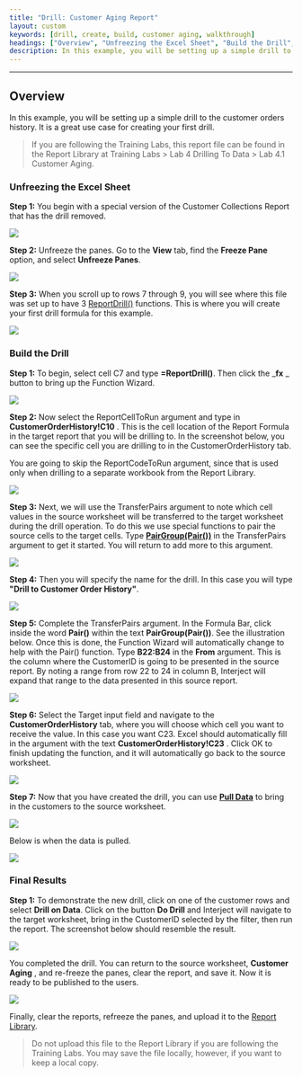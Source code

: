 ```yaml
---
title: "Drill: Customer Aging Report"
layout: custom
keywords: [drill, create, build, customer aging, walkthrough]
headings: ["Overview", "Unfreezing the Excel Sheet", "Build the Drill", "Final Results"]
description: In this example, you will be setting up a simple drill to the customer orders history. It is a great use case for creating your first drill.
---
```

* * *

## Overview

In this example, you will be setting up a simple drill to the customer orders history. It is a great use case for creating your first drill.

<blockquote class=lab_info>
 If you are following the Training Labs, this report file can be found in the Report Library at Training Labs > Lab 4 Drilling To Data > Lab 4.1 Customer Aging.
</blockquote>

### Unfreezing the Excel Sheet

**Step 1:** You begin with a special version of the Customer Collections Report that has the drill removed.

![](/images/L-Drill-CustAging/01.png)
<br>

**Step 2:** Unfreeze the panes. Go to the **View** tab, find the **Freeze Pane** option, and select **Unfreeze Panes**.

![](/images/L-Drill-CustAging/02.png)
<br>

**Step 3:** When you scroll up to rows 7 through 9, you will see where this file was set up to have 3 [ReportDrill()](/wIndex/ReportDrill.html) functions. This is where you will create your first drill formula for this example.

![](/images/L-Drill-CustAging/03.png)
<br>

### Build the Drill

**Step 1:** To begin, select cell C7 and type **=ReportDrill()**. Then click the _**fx** _ button to bring up the Function Wizard.

![](/images/L-Drill-CustAging/04.png)
<br>

**Step 2:** Now select the ReportCellToRun argument and type in **CustomerOrderHistory!C10** . This is the cell location of the Report Formula in the target report that you will be drilling to. In the screenshot below, you can see the specific cell you are drilling to in the CustomerOrderHistory tab.

You are going to skip the ReportCodeToRun argument, since that is used only when drilling to a separate workbook from the Report Library.

![](/images/L-Drill-CustAging/05.png)
<br>

**Step 3:** Next, we will use the TransferPairs argument to note which cell values in the source worksheet will be transferred to the target worksheet during the drill operation. To do this we use special functions to pair the source cells to the target cells. Type [**PairGroup(Pair())**](/wIndex/PairGroup.html) in the TransferPairs argument to get it started. You will return to add more to this argument.

![](/images/L-Drill-CustAging/06.png)
<br>

**Step 4:** Then you will specify the name for the drill. In this case you will type **"Drill to Customer Order History"**.

![](/images/L-Drill-CustAging/07.png)
<br>

**Step 5:** Complete the TransferPairs argument. In the Formula Bar, click inside the word **Pair()** within the text **PairGroup(Pair())**. See the illustration below. Once this is done, the Function Wizard will automatically change to help with the Pair() function. Type **B22:B24** in the **From** argument. This is the column where the CustomerID is going to be presented in the source report. By noting a range from row 22 to 24 in column B, Interject will expand that range to the data presented in this source report.

![](/images/L-Drill-CustAging/08.png)
<br>

**Step 6:** Select the Target input field and navigate to the **CustomerOrderHistory** tab, where you will choose which cell you want to receive the value. In this case you want C23. Excel should automatically fill in the argument with the text **CustomerOrderHistory!C23** . Click OK to finish updating the function, and it will automatically go back to the source worksheet.

![](/images/L-Drill-CustAging/09.png)
<br>

**Step 7:** Now that you have created the drill, you can use [**Pull Data**](/wGetStarted/INTERJECT-Ribbon-Menu-Items.html) to bring in the customers to the source worksheet.

![](/images/L-Drill-CustAging/10.png)
<br>

Below is when the data is pulled.

![](/images/L-Drill-CustAging/11.png)
<br>

### Final Results

**Step 1:** To demonstrate the new drill, click on one of the customer rows and select **Drill on Data**. Click on the button **Do Drill** and Interject will navigate to the target worksheet, bring in the CustomerID selected by the filter, then run the report. The screenshot below should resemble the result.

![](/images/L-Drill-CustAging/13.png)
<br>

You completed the drill. You can return to the source worksheet, **Customer Aging** , and re-freeze the panes, clear the report, and save it. Now it is ready to be published to the users.

![](/images/L-Drill-CustAging/14.png)
<br>

Finally, clear the reports, refreeze the panes, and upload it to the [Report Library](/wAbout/ReportLibraryLinks.html).

<blockquote class=lab_info>
 Do not upload this file to the Report Library if you are following the Training Labs. You may save the file locally, however, if you want to keep a local copy.
</blockquote>
